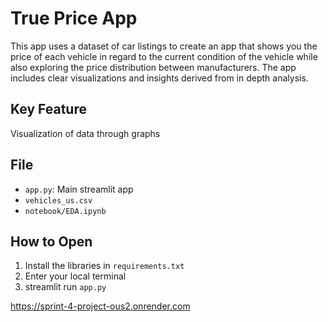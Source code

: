# True Price App

This app uses a dataset of car listings to create an app that shows you the price of each vehicle in regard to the current condition of the vehicle while also exploring the price distribution between manufacturers. The app includes clear visualizations and insights derived from in depth analysis.

## Key Feature
Visualization of data through graphs

## File
- `app.py`: Main streamlit app
- `vehicles_us.csv`
- `notebook/EDA.ipynb`

## How to Open
1) Install the libraries in `requirements.txt`
2) Enter your local terminal
3) streamlit run `app.py`

https://sprint-4-project-ous2.onrender.com

